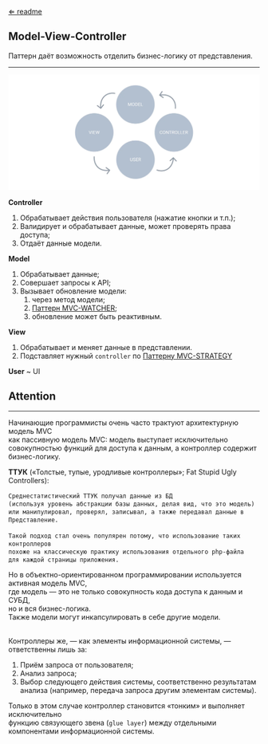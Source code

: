 [⇐ readme](../readme.md)

## Model-View-Controller
Паттерн даёт возможность отделить бизнес-логику от представления.

---
![](../imgs/16224515102019_e3ea06ecc4efe66fd609360c227a5daace25eda6.png.webp)

<b>Controller</b>
1. Обрабатывает действия пользователя (нажатие кнопки и т.п.);
2. Валидирует и обрабатывает данные, может проверять права доступа;
3. Отдаёт данные модели.

<b>Model</b>
1. Обрабатывает данные;
2. Совершает запросы к API;
3. Вызывает обновление модели:
   1. через метод модели;
   2. [Паттерн MVC-WATCHER](MVC-WATCHER.md);
   3. обновление может быть реактивным.

<b>View</b>
1. Обрабатывает и меняет данные в представлении.
2. Подставляет нужный `controller` по [Паттерну MVC-STRATEGY](MVC-STRATEGY.md)

<b>User</b> ~ UI

## Attention

---

Начинающие программисты очень часто трактуют архитектурную модель MVC 
<br>как пассивную модель MVC: модель выступает исключительно совокупностью функций для доступа 
к данным, а контроллер содержит бизнес-логику.

**ТТУК** («Толстые, тупые, уродливые контроллеры»; Fat Stupid Ugly Controllers):
```text
Среднестатистический ТТУК получал данные из БД 
(используя уровень абстракции базы данных, делая вид, что это модель) 
или манипулировал, проверял, записывал, а также передавал данные в Представление. 

Такой подход стал очень популярен потому, что использование таких контроллеров 
похоже на классическую практику использования отдельного php-файла 
для каждой страницы приложения.
```

Но в объектно-ориентированном программировании используется активная модель MVC, 
<br>где модель — это не только совокупность кода доступа к данным и СУБД, 
<br>но и вся бизнес-логика.
<br>Также модели могут инкапсулировать в себе другие модели. 

<br>Контроллеры же, — как элементы информационной системы, — ответственны лишь за:
1. Приём запроса от пользователя;
2. Анализ запроса;
3. Выбор следующего действия системы, соответственно результатам анализа 
(например, передача запроса другим элементам системы).

Только в этом случае контроллер становится «тонким» и выполняет исключительно 
<br>функцию связующего звена (`glue layer`) между отдельными компонентами информационной системы.